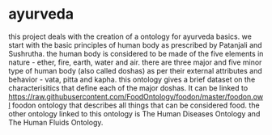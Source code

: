 # ayurveda
this project deals with the creation of a ontology for ayurveda basics.
we start with the basic principles of human body as prescribed by Patanjali and Sushrutha.
the human body is considered to be made of the five elements in nature - ether, fire, earth, water and air.
there are three major and five minor type of human body (also called doshas) as per their external attributes and behavior - vata, pitta and kapha.
this ontology gives a brief dataset on the characterisitics that define each of the major doshas.
It can be linked to https://raw.githubusercontent.com/FoodOntology/foodon/master/foodon.owl foodon ontology that describes all things that can be considered food.
the other ontology linked to this ontology is The Human Diseases Ontology and The Human Fluids Ontology.  
